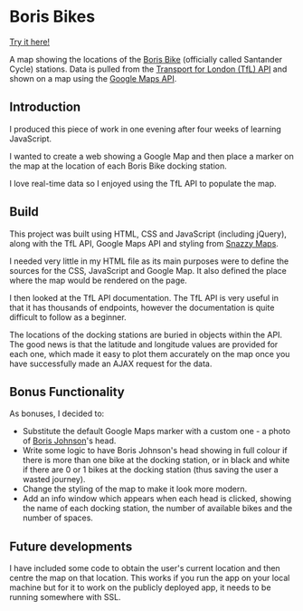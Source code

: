 # Boris Bikes

[Try it here!](https://suze.dev/boris_bikes/)

A map showing the locations of the [Boris Bike](https://tfl.gov.uk/modes/cycling/santander-cycles) (officially called Santander Cycle) stations.  Data is pulled from the [Transport for London (TfL) API](https://tfl.gov.uk/info-for/open-data-users/) and shown on a map using the [Google Maps API](https://developers.google.com/maps/).

## Introduction

I produced this piece of work in one evening after four weeks of learning JavaScript.

I wanted to create a web showing a Google Map and then place a marker on the map at the location of each Boris Bike docking station.

I love real-time data so I enjoyed using the TfL API to populate the map.

## Build

This project was built using HTML, CSS and JavaScript (including jQuery), along with the TfL API, Google Maps API and styling from [Snazzy Maps](https://snazzymaps.com/).

I needed very little in my HTML file as its main purposes were to define the sources for the CSS, JavaScript and Google Map.  It also defined the place where the map would be rendered on the page.

I then looked at the TfL API documentation.  The TfL API is very useful in that it has thousands of endpoints, however the documentation is quite difficult to follow as a beginner.

The locations of the docking stations are buried in objects within the API.  The good news is that the latitude and longitude values are provided for each one, which made it easy to plot them accurately on the map once you have successfully made an AJAX request for the data.

## Bonus Functionality

As bonuses, I decided to:

* Substitute the default Google Maps marker with a custom one - a photo of [Boris Johnson](https://en.wikipedia.org/wiki/Boris_Johnson)'s head.
* Write some logic to have Boris Johnson's head showing in full colour if there is more than one bike at the docking station, or in black and white if there are 0 or 1 bikes at the docking station (thus saving the user a wasted journey).
* Change the styling of the map to make it look more modern.
* Add an info window which appears when each head is clicked, showing the name of each docking station, the number of available bikes and the number of spaces.

## Future developments

I have included some code to obtain the user's current location and then centre the map on that location.  This works if you run the app on your local machine but for it to work on the publicly deployed app, it needs to be running somewhere with SSL.

